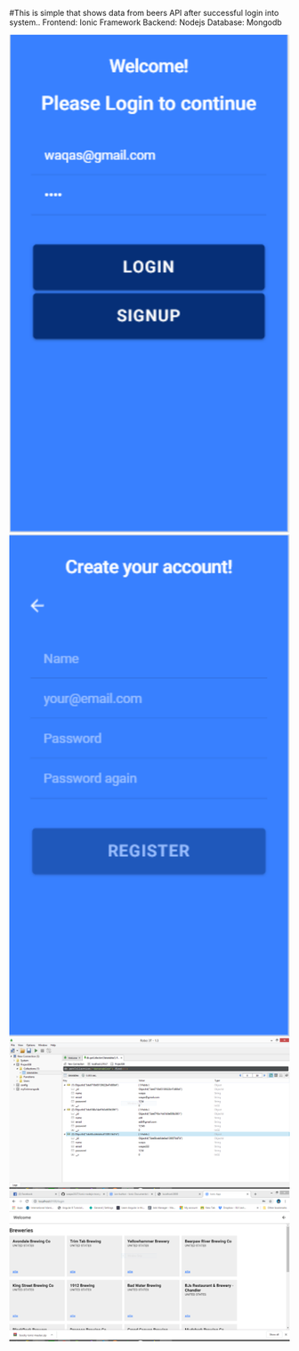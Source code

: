 #This is simple that shows data from beers API  after successful login into system..
Frontend: Ionic Framework
Backend: Nodejs
Database: Mongodb

<img src="Capture1.PNG" width="800">
<img src="Capture2.PNG" width="800">
<img src="Capture3.PNG" width="800">
<img src="Capture4.PNG" width="800">